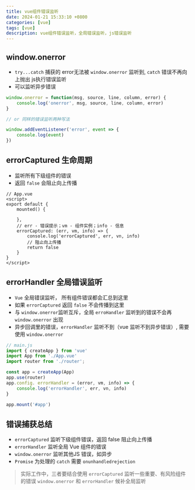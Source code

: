```yaml
---
title: vue组件错误监听
date: 2024-01-21 15:33:10 +0800
categories: [vue]
tags: [vue]
description: vue组件错误监听，全局错误监听，js错误监听
---
```


## window.onerror
- `try...catch` 捕获的 error无法被 `window.onerror` 监听到, `catch` 错误不再向上抛出
js执行错误监听
- 可以监听异步错误

```js
window.onerror = function(msg, source, line, column, error) {
    console.log('onerror', msg, source, line, column, error)
}

// or 同样的错误监听两种写法

window.addEventListener('error', event => {
    console.log(event)
})
```

## errorCaptured 生命周期
- 监听所有下级组件的错误
- 返回 `false` 会阻止向上传播

```vue
// App.vue
<script>
export default {
    mounted() {

    },
    // err - 错误提示；vm - 组件实例；info - 信息
    errorCaptured: (err, vm, info) => {
        console.log('errorCaptured', err, vn, info)
        // 阻止向上传播
        return false 
    }
}
</script>
```

## errorHandler 全局错误监听
- `Vue` 全局错误监听， 所有组件错误都会汇总到这里
- 如果 `errorCaptured` 返回 `false` 不会传播到这里
- 与 `window.onerror`监听互斥，全局 `erroHandler` 监听到的错误不会再 `window.onerror` 出现
- 异步回调里的错误，`errorHandler` 监听不到（vue 监听不到异步错误）, 需要使用 `window.onerror`

```js
// main.js
import { createApp } from 'vue'
import App from './App.vue'
import router from './router';

const app = createApp(App)
app.use(router)
app.config. errorHandler = (error, vm, info) => {
    console.log('errorHandler', err, vn, info)
}

app.mount('#app')
```

## 错误捕获总结
- `errorCaptured` 监听下级组件错误，返回 false 阻止向上传播
- `errorHandler` 监听全局 Vue 组件的错误
- `window.onerror` 监听其他JS 错误，如异步
- `Promise` 为处理的 `catch` 需要 `onunhandledrejection`

> 实际工作中，三者要结合使用
> `errorCaptured` 监听一些重要、有风险组件的错误
> `window.onerror` 和 `errorHandler` 候补全局监听


